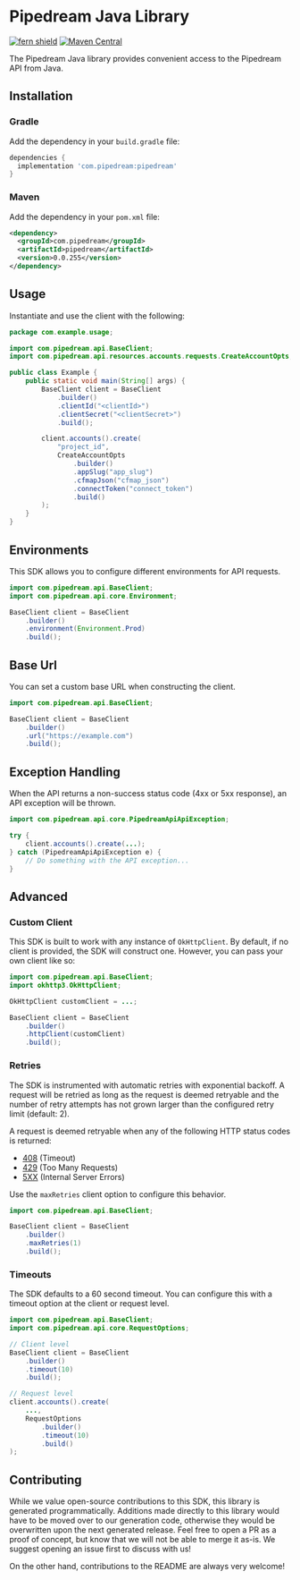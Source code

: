 # Pipedream Java Library

[![fern shield](https://img.shields.io/badge/%F0%9F%8C%BF-Built%20with%20Fern-brightgreen)](https://buildwithfern.com?utm_source=github&utm_medium=github&utm_campaign=readme&utm_source=https%3A%2F%2Fgithub.com%2FPipedreamHQ%2Fpipedream-sdk-java)
[![Maven Central](https://img.shields.io/maven-central/v/com.pipedream/pipedream)](https://central.sonatype.com/artifact/com.pipedream/pipedream)

The Pipedream Java library provides convenient access to the Pipedream API from Java.

## Installation

### Gradle

Add the dependency in your `build.gradle` file:

```groovy
dependencies {
  implementation 'com.pipedream:pipedream'
}
```

### Maven

Add the dependency in your `pom.xml` file:

```xml
<dependency>
  <groupId>com.pipedream</groupId>
  <artifactId>pipedream</artifactId>
  <version>0.0.255</version>
</dependency>
```

## Usage

Instantiate and use the client with the following:

```java
package com.example.usage;

import com.pipedream.api.BaseClient;
import com.pipedream.api.resources.accounts.requests.CreateAccountOpts;

public class Example {
    public static void main(String[] args) {
        BaseClient client = BaseClient
            .builder()
            .clientId("<clientId>")
            .clientSecret("<clientSecret>")
            .build();

        client.accounts().create(
            "project_id",
            CreateAccountOpts
                .builder()
                .appSlug("app_slug")
                .cfmapJson("cfmap_json")
                .connectToken("connect_token")
                .build()
        );
    }
}
```

## Environments

This SDK allows you to configure different environments for API requests.

```java
import com.pipedream.api.BaseClient;
import com.pipedream.api.core.Environment;

BaseClient client = BaseClient
    .builder()
    .environment(Environment.Prod)
    .build();
```

## Base Url

You can set a custom base URL when constructing the client.

```java
import com.pipedream.api.BaseClient;

BaseClient client = BaseClient
    .builder()
    .url("https://example.com")
    .build();
```

## Exception Handling

When the API returns a non-success status code (4xx or 5xx response), an API exception will be thrown.

```java
import com.pipedream.api.core.PipedreamApiApiException;

try {
    client.accounts().create(...);
} catch (PipedreamApiApiException e) {
    // Do something with the API exception...
}
```

## Advanced

### Custom Client

This SDK is built to work with any instance of `OkHttpClient`. By default, if no client is provided, the SDK will construct one. 
However, you can pass your own client like so:

```java
import com.pipedream.api.BaseClient;
import okhttp3.OkHttpClient;

OkHttpClient customClient = ...;

BaseClient client = BaseClient
    .builder()
    .httpClient(customClient)
    .build();
```

### Retries

The SDK is instrumented with automatic retries with exponential backoff. A request will be retried as long
as the request is deemed retryable and the number of retry attempts has not grown larger than the configured
retry limit (default: 2).

A request is deemed retryable when any of the following HTTP status codes is returned:

- [408](https://developer.mozilla.org/en-US/docs/Web/HTTP/Status/408) (Timeout)
- [429](https://developer.mozilla.org/en-US/docs/Web/HTTP/Status/429) (Too Many Requests)
- [5XX](https://developer.mozilla.org/en-US/docs/Web/HTTP/Status/500) (Internal Server Errors)

Use the `maxRetries` client option to configure this behavior.

```java
import com.pipedream.api.BaseClient;

BaseClient client = BaseClient
    .builder()
    .maxRetries(1)
    .build();
```

### Timeouts

The SDK defaults to a 60 second timeout. You can configure this with a timeout option at the client or request level.

```java
import com.pipedream.api.BaseClient;
import com.pipedream.api.core.RequestOptions;

// Client level
BaseClient client = BaseClient
    .builder()
    .timeout(10)
    .build();

// Request level
client.accounts().create(
    ...,
    RequestOptions
        .builder()
        .timeout(10)
        .build()
);
```

## Contributing

While we value open-source contributions to this SDK, this library is generated programmatically.
Additions made directly to this library would have to be moved over to our generation code,
otherwise they would be overwritten upon the next generated release. Feel free to open a PR as
a proof of concept, but know that we will not be able to merge it as-is. We suggest opening
an issue first to discuss with us!

On the other hand, contributions to the README are always very welcome!